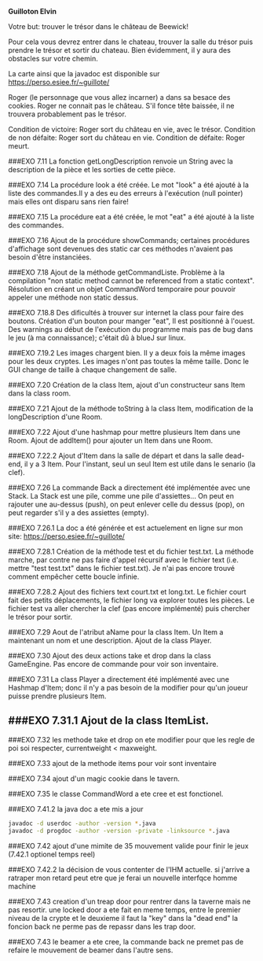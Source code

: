 **Guilloton Elvin**

Votre but: trouver le trésor dans le château de Beewick!

Pour cela vous devrez entrer dans le chateau, trouver la salle du trésor puis prendre le trésor et sortir du chateau.
Bien évidemment, il y aura des obstacles sur votre chemin.
 
La carte ainsi que la javadoc est disponible sur https://perso.esiee.fr/~guillote/

Roger (le personnage que vous allez incarner) a dans sa besace des cookies.
Roger ne connait pas le château. S'il fonce tête baissée, il ne trouvera probablement pas le trésor.

Condition de victoire: Roger sort du château en vie, avec le trésor.
Condition de non défaite: Roger sort du château en vie.
Condition de défaite: Roger meurt.

###EXO 7.11
La fonction getLongDescription renvoie un String avec la description de la pièce et les sorties de cette pièce.

###EXO 7.14
La procédure look a été créée. Le mot "look" a été ajouté à la liste des commandes.Il y a des eu des erreurs à l'exécution (null pointer) mais elles ont disparu sans rien faire!

###EXO 7.15
La procédure eat a été créée, le mot "eat" a été ajouté à la liste des commandes.

###EXO 7.16
Ajout de la procédure showCommands; certaines procédures d'affichage sont devenues des static car ces méthodes n'avaient pas besoin d'être instanciées.

###EXO 7.18
Ajout de la méthode getCommandListe. Problème à la compilation "non static method cannot be referenced from a static context". Résolution en créant un objet CommandWord temporaire pour pouvoir appeler une méthode non static dessus.

###EXO 7.18.8
Des dificultés à trouver sur internet la class pour faire des boutons. Création d'un bouton pour manger "eat", Il est positionné à l'ouest. Des warnings au début de l'exécution du programme mais pas de bug dans le jeu (à ma connaissance); c'était dû à blueJ sur linux.

###EXO 7.19.2
Les images chargent bien. Il y a deux fois la même images pour les deux cryptes. Les images n'ont pas toutes la même taille. Donc le GUI change de taille à chaque changement de salle. 

###EXO 7.20
Création de la class Item, ajout d'un constructeur sans Item dans la class room.

###EXO 7.21
Ajout de la méthode toString à la class Item, modification de la longDescription d'une Room.

###EXO 7.22
Ajout d'une hashmap pour mettre plusieurs Item dans une Room. Ajout de addItem() pour ajouter un Item dans une Room.

###EXO 7.22.2
Ajout d'Item dans la salle de départ et dans la salle dead-end, il y a 3 Item. Pour l'instant, seul un seul Item est utile dans le senario (la clef).


###EXO 7.26
La commande Back a directement été implémentée avec une Stack. La Stack est une pile, comme une pile d'assiettes... On peut en rajouter une au-dessus (push), on peut enlever celle du dessus (pop), on peut regarder s'il y a des assiettes (empty).

###EXO 7.26.1
La doc a été générée et est actuelement en ligne sur mon site:
https://perso.esiee.fr/~guillote/

###EXO 7.28.1
Création de la méthode test et du fichier test.txt. La méthode marche, par contre ne pas faire d'appel récursif avec le fichier text (i.e. mettre "test test.txt" dans le fichier test.txt). Je n'ai pas encore trouvé comment empêcher cette boucle infinie.

###EXO 7.28.2
Ajout des fichiers text court.txt et long.txt. Le fichier court fait des petits déplacements, le fichier long va explorer toutes les pièces. Le fichier test va aller chercher la clef (pas encore implémenté) puis chercher le trésor pour sortir.

###EXO 7.29
Aout de l'atribut aName pour la class Item. Un Item a maintenant un nom et une description. Ajout de la class Player.

###EXO 7.30
Ajout des deux actions take et drop dans la class GameEngine.
Pas encore de commande pour voir son inventaire.

###EXO 7.31
La class Player a directement été implémenté avec une Hashmap d'Item; donc il n'y a pas besoin de la modifier pour qu'un joueur puisse prendre plusieurs Item.

###EXO 7.31.1
Ajout de la class ItemList.
----------------
###EXO 7.32
les methode take et drop on ete modifier pour que les regle de poi soi respecter, currentweight < maxweight.

###EXO 7.33
ajout de la methode items pour voir sont inventaire 

###EXO 7.34
ajout d'un magic cookie dans le tavern.

###EXO 7.35
le classe CommandWord a ete cree et est fonctionel.

###EXO 7.41.2
la java doc a ete mis a jour
```bash
javadoc -d userdoc -author -version *.java
javadoc -d progdoc -author -version -private -linksource *.java
```
###EXO 7.42
ajout d'une mimite de 35 mouvement valide pour finir le jeux
(7.42.1 optionel temps reel)

###EXO 7.42.2
 la décision de vous contenter de l'IHM actuelle.
 si j'arrive a ratraper mon retard peut etre que je ferai un nouvelle interfqce homme machine
 
###EXO 7.43
creation d'un treap door pour rentrer dans la taverne mais ne pas resortir.
une locked door a ete fait en meme temps, entre le premier niveau de la crypte et le deuxieme il faut la "key" dans la "dead end"
la foncion back ne perme pas de repassr dans les trap door.

###EXO 7.43
le beamer a ete cree, la commande back ne premet pas de refaire le mouvement de beamer dans l'autre sens.

